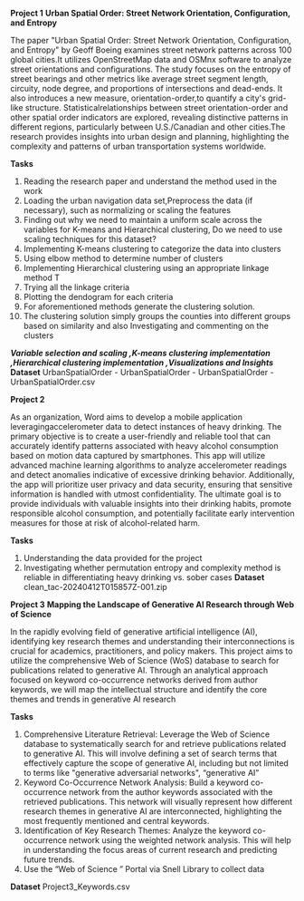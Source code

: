 **Project 1**
**Urban Spatial Order: Street Network Orientation, Configuration, and Entropy**

The paper "Urban Spatial Order: Street Network Orientation, Configuration, and Entropy" by Geoff Boeing examines street network patterns across 100 global cities.It utilizes OpenStreetMap data and OSMnx software to analyze street orientations and configurations. The study focuses on the entropy of street bearings and other metrics like average street segment length, circuity, node degree, and proportions of intersections and dead-ends. It also introduces a new measure, orientation-order,to quantify a city's grid-like structure. Statisticalrelationships between street orientation-order and other spatial order indicators are explored, revealing distinctive patterns in different regions, particularly between U.S./Canadian and other cities.The research provides insights into urban design and planning, highlighting the complexity and patterns of urban transportation systems worldwide. 

**Tasks**
1. Reading the research paper and understand the method used in the work
2. Loading the urban navigation data set,Preprocess the data (if necessary), such as normalizing or scaling the features
3. Finding out why we need to maintain a uniform scale across the variables for K-means and Hierarchical clustering, Do we need to use scaling techniques for this dataset? 
4. Implementing K-means clustering to categorize the data into clusters
5. Using elbow method to determine number of clusters
6. Implementing Hierarchical clustering using an appropriate linkage method T
7. Trying all the linkage criteria
8. Plotting the dendogram for each criteria
9. For aforementioned methods generate the clustering solution.
10. The clustering solution simply groups the counties into different groups based on similarity and also Investigating and commenting on the clusters

_**Variable selection and scaling ,K-means clustering implementation ,Hierarchical clustering implementation ,Visualizations and Insights**_
**Dataset** UrbanSpatialOrder - UrbanSpatialOrder - UrbanSpatialOrder - UrbanSpatialOrder.csv


**Project 2**

As an organization, Word aims to develop a mobile application leveragingaccelerometer data to detect instances of heavy drinking. The primary objective is to create a user-friendly and reliable tool that can accurately identify patterns associated with heavy alcohol consumption based on motion data captured by smartphones. This app will utilize advanced machine learning algorithms to analyze accelerometer readings and detect anomalies indicative of excessive drinking behavior. Additionally, the app will prioritize user privacy and data security, ensuring that sensitive information is handled with utmost confidentiality. The ultimate goal is to provide individuals with valuable insights into their drinking habits, promote responsible alcohol consumption, and potentially facilitate early intervention measures for those at risk of alcohol-related harm.

**Tasks**
1. Understanding the data provided for the project 
2. Investigating whether permutation entropy and complexity method is reliable in differentiating heavy drinking vs. sober cases
**Dataset** clean_tac-20240412T015857Z-001.zip


**Project 3** 
**Mapping the Landscape of Generative AI Research through Web of Science**

In the rapidly evolving field of generative artificial intelligence (AI), identifying key research themes and understanding their interconnections is crucial for academics, practitioners, and policy makers. This project aims to utilize the comprehensive Web of Science (WoS) database to search for publications related to generative AI. Through an analytical approach focused on keyword co-occurrence networks derived from author keywords, we will map the intellectual structure and identify the core themes and trends in generative AI research

**Tasks**
1. Comprehensive Literature Retrieval: Leverage the Web of Science database to systematically search for and retrieve publications related to generative AI. This will involve defining a set of search terms that effectively capture the scope of generative AI, including but not limited to terms like "generative adversarial networks", “generative AI”
2. Keyword Co-Occurrence Network Analysis: Build a keyword co-occurrence network from the author keywords associated with the retrieved publications. This network will visually represent how different research themes in generative AI are interconnected, highlighting the most frequently mentioned and central keywords.
3. Identification of Key Research Themes: Analyze the keyword co-occurrence network using the weighted network analysis. This will help in understanding the focus areas of current research and predicting future trends.
4. Use the “Web of Science ” Portal via Snell Library to collect data 

**Dataset** Project3_Keywords.csv

